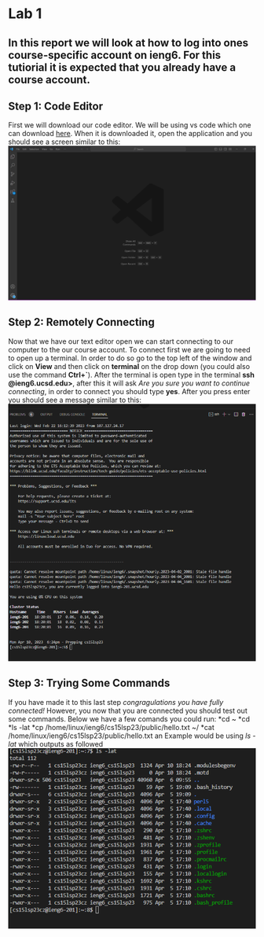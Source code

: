 # Lab 1

In this report we will look at how to log into ones course-specific account on ieng6. 
For this tutiorial it is expected that you already have a course account.
---
## Step 1: Code Editor
First we will download our code editor. We will be using vs code which one can 
download [here](https://code.visualstudio.com/download). When it is downloaded
it, open the application and you should see a screen similar to this: 
![VS code open](https://github.com/awnjike/cse15l-lab-reports/blob/main/VS%20pic.png)

## Step 2: Remotely Connecting
Now that we have our text editor open we can start connecting to our computer to the our 
course account. To connect first we are going to need to open up a terminal. In order to
do so go to the top left of the window and click on **View** and then click on **terminal** 
on the drop down (you could also use the command **Ctrl+`**). After the terminal is open
type in the terminal **ssh <your username>@ieng6.ucsd.edu>**, after this it will ask
*Are you sure you want to continue connecting*, in order to connect you should type 
**yes**. After you press enter you should see a message similar to this:
![VS terminal result](https://github.com/awnjike/cse15l-lab-reports/blob/main/ScreenshotTerm.png)

## Step 3: Trying Some Commands
If you have made it to this last step *congragulations you have fully connected!* However, you now that you are connected you should test out some commands. Below we have a few comands  you could run:
*cd ~
*cd
*ls -lat
*cp /home/linux/ieng6/cs15lsp23/public/hello.txt ~/
*cat /home/linux/ieng6/cs15lsp23/public/hello.txt
an Example would be using *ls -lat* which outputs as followed
![ls -lat output](https://github.com/awnjike/cse15l-lab-reports/blob/main/lslat.png)
